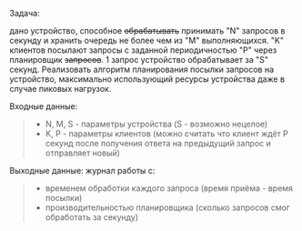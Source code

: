 Задача:

дано устройство, способное ~~обрабатывать~~ принимать "N" запросов в секунду и
хранить очередь не более чем из "M" выполняющихся. "K" клиентов посылают
запросы с заданной периодичностью "P" через планировщик ~~запросов~~. 1 запрос
устройство обрабатывает за "S" секунд. Реализовать алгоритм планирования
посылки запросов на устройство, максимально использующий ресурсы устройства
даже в случае пиковых нагрузок.

Входные данные:
> - N, M, S - параметры устройства (S - возможно нецелое)
> - K, P - параметры клиентов (можно считать что клиент ждёт P секунд после получения ответа на предыдущий запрос и отправляет новый)

Выходные данные:
журнал работы с:
> - временем обработки каждого запроса (время приёма - время посылки)
> - производительностью планировщика (сколько запросов смог обработать за
секунду)